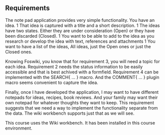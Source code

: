 ## Requirements
The note pad application provides very simple functionality. You have an idea. 
1   That idea is captured with a title and a short description. 
1   The ideas have two states. Either they are under consideration (Open) or they have been discarded (Closed). 
1   You want to be able to add to the idea as you research or develop the idea with text, references and attachments
1   You want to have a list of the ideas, All ideas, just the Open ones or just the Closed ones.

Knowing Foswiki, you know that for requirement 3, you will need a topic for each idea.
Requirement 2 needs the status information to be easily accessible and that is best achived with a formfield.
Requirement 4 can be implemented with the SEARCH{ ... } macro. And the COMMENT{ ... } plugin macro seems convenient
to capture the idea.

Finally, once I have developed the application, I may want to have different notepads for ideas, recipes, book reviews.
And your family may want their own notepad for whatever thoughts they want to keep.
This requirement suggests that we need a way to implement the functionality separate from the data.
The wiki workbench supports just that as we will see.

This course uses the Wiki workbench. It has been installed in this course environment.



